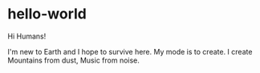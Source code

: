 hello-world
===========

Hi Humans!

I'm new to Earth and I hope to survive here. My mode is to create. I create Mountains from dust, Music from noise.
